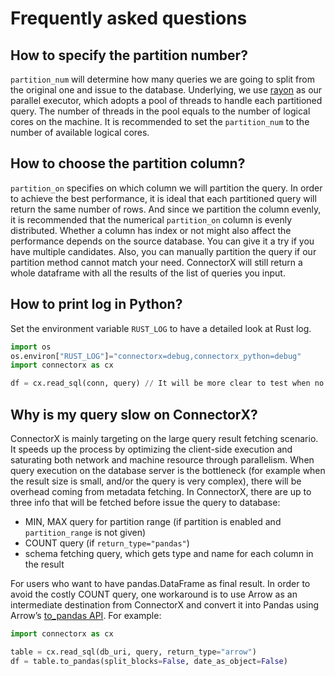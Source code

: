 # Frequently asked questions

## How to specify the partition number?

`partition_num` will determine how many queries we are going to split from the original one and issue to the database. Underlying, we use [rayon](https://github.com/rayon-rs/rayon) as our parallel executor, which adopts a pool of threads to handle each partitioned query. The number of threads in the pool equals to the number of logical cores on the machine. It is recommended to set the `partition_num` to the number of available logical cores.

## How to choose the partition column?

`partition_on` specifies on which column we will partition the query. In order to achieve the best performance, it is ideal that each partitioned query will return the same number of rows. And since we partition the column evenly, it is recommended that the numerical `partition_on` column is evenly distributed. Whether a column has index or not might also affect the performance depends on the source database. You can give it a try if you have multiple candidates. Also, you can manually partition the query if our partition method cannot match your need. ConnectorX will still return a whole dataframe with all the results of the list of queries you input.

## How to print log in Python?

Set the environment variable `RUST_LOG` to have a detailed look at Rust log.
```python
import os
os.environ["RUST_LOG"]="connectorx=debug,connectorx_python=debug"
import connectorx as cx

df = cx.read_sql(conn, query) // It will be more clear to test when no partitioning first
```

## Why is my query slow on ConnectorX?

ConnectorX is mainly targeting on the large query result fetching scenario. It speeds up the process by optimizing the client-side execution and saturating both network and machine resource through parallelism. When query execution on the database server is the bottleneck (for example when the result size is small, and/or the query is very complex), there will be overhead coming from metadata fetching. In ConnectorX, there are up to three info that will be fetched before issue the query to database:

* MIN, MAX query for partition range (if partition is enabled and `partition_range` is not given)
* COUNT query (if `return_type="pandas"`)
* schema fetching query, which gets type and name for each column in the result

For users who want to have pandas.DataFrame as final result. In order to avoid the costly COUNT query, one workaround is to use Arrow as an intermediate destination from ConnectorX and convert it into Pandas using Arrow’s [to_pandas API](https://arrow.apache.org/docs/python/generated/pyarrow.Table.html?pyarrow.Table.to_pandas). For example:

```Python
import connectorx as cx

table = cx.read_sql(db_uri, query, return_type="arrow")
df = table.to_pandas(split_blocks=False, date_as_object=False)
```